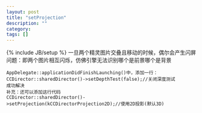 ```yaml
---
layout: post
title: "setProjection"
description: ""
category: 
tags: []
---
```

{% include JB/setup %}
一旦两个精灵图片交叠且移动的时候，偶尔会产生闪屏问题：即两个图片相互闪烁，仿佛引擎无法识别哪个是前景哪个是背景

    AppDelegate::applicationDidFinishLaunching()中，添加一行：
    CCDirector::sharedDirector()->setDepthTest(false);//关闭深度测试
    成功解决
    补充：还可以添加这行代码
    CCDirector::sharedDirector()->setProjection(kCCDirectorProjection2D);//使用2D投影(默认3D)
